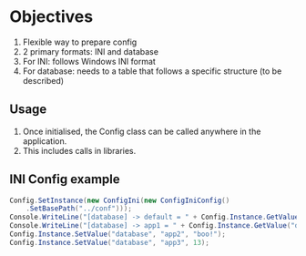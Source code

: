 Objectives
==========
1. Flexible way to prepare config
2. 2 primary formats: INI and database
3. For INI: follows Windows INI format
4. For database: needs to a table that follows a specific structure (to be described)

Usage
-----
1. Once initialised, the Config class can be called anywhere in the application.
2. This includes calls in libraries.

INI Config example
-------------------------------

```csharp
Config.SetInstance(new ConfigIni(new ConfigIniConfig()
    .SetBasePath("../conf")));
Console.WriteLine("[database] -> default = " + Config.Instance.GetValue("database", "default"));
Console.WriteLine("[database] -> app1 = " + Config.Instance.GetValue("database", "app1"));
Config.Instance.SetValue("database", "app2", "boo!");
Config.Instance.SetValue("database", "app3", 13);
```

